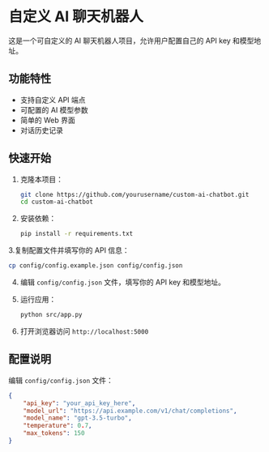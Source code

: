 # 自定义 AI 聊天机器人

这是一个可自定义的 AI 聊天机器人项目，允许用户配置自己的 API key 和模型地址。

## 功能特性

- 支持自定义 API 端点
- 可配置的 AI 模型参数
- 简单的 Web 界面
- 对话历史记录

## 快速开始

1. 克隆本项目：
   ```bash
   git clone https://github.com/yourusername/custom-ai-chatbot.git
   cd custom-ai-chatbot
2. 安装依赖：
   ```bash
   pip install -r requirements.txt
   ```
3.复制配置文件并填写你的 API 信息：
   ```bash
   cp config/config.example.json config/config.json
   ```
4. 编辑 `config/config.json` 文件，填写你的 API key 和模型地址。

5. 运行应用：
   ```bash
   python src/app.py
   ```

6. 打开浏览器访问 `http://localhost:5000`

## 配置说明

编辑 `config/config.json` 文件：

```json
{
    "api_key": "your_api_key_here",
    "model_url": "https://api.example.com/v1/chat/completions",
    "model_name": "gpt-3.5-turbo",
    "temperature": 0.7,
    "max_tokens": 150
}
```
